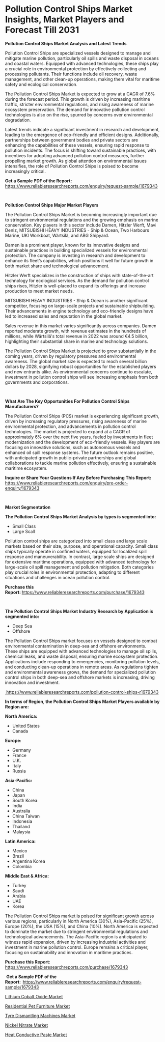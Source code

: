 <p><h1>Pollution Control Ships Market Insights, Market Players and Forecast Till 2031</h1></p><p><strong>Pollution Control Ships Market Analysis and Latest Trends</strong></p>
<p><p>Pollution Control Ships are specialized vessels designed to manage and mitigate marine pollution, particularly oil spills and waste disposal in oceans and coastal waters. Equipped with advanced technologies, these ships play a crucial role in environmental protection by effectively collecting and processing pollutants. Their functions include oil recovery, waste management, and other clean-up operations, making them vital for maritime safety and ecological conservation.</p><p>The Pollution Control Ships Market is expected to grow at a CAGR of 7.6% during the forecast period. This growth is driven by increasing maritime traffic, stricter environmental regulations, and rising awareness of marine ecosystem preservation. The demand for innovative pollution control technologies is also on the rise, spurred by concerns over environmental degradation. </p><p>Latest trends indicate a significant investment in research and development, leading to the emergence of eco-friendly and efficient designs. Additionally, partnerships between government bodies and private sectors are enhancing the capabilities of these vessels, ensuring rapid response to pollution incidents. The focus is shifting toward sustainable practices, with incentives for adopting advanced pollution control measures, further propelling market growth. As global attention on environmental issues intensifies, the role of Pollution Control Ships is poised to become increasingly critical.</p></p>
<p><strong>Get a Sample PDF of the Report:&nbsp;</strong> <a href="https://www.reliableresearchreports.com/enquiry/request-sample/1679343?utm_campaign=8&utm_medium=2&utm_source=Github&utm_content=ia&utm_term=12122024&utm_id=pollution-control-ships">https://www.reliableresearchreports.com/enquiry/request-sample/1679343</a></p>
<p>&nbsp;</p>
<p><strong>Pollution Control Ships Major Market Players</strong></p>
<p><p>The Pollution Control Ships Market is becoming increasingly important due to stringent environmental regulations and the growing emphasis on marine conservation. Key players in this sector include Damen, Hitzler Werft, Mavi Deniz, MITSUBISHI HEAVY INDUSTRIES - Ship & Ocean, Two Harbours Marine, UKI Workboat, Wärtsilä, and ABG Shipyard.</p><p>Damen is a prominent player, known for its innovative designs and sustainable practices in building specialized vessels for environmental protection. The company is investing in research and development to enhance its fleet’s capabilities, which positions it well for future growth in both market share and technological advancement.</p><p>Hitzler Werft specializes in the construction of ships with state-of-the-art technology for ecological services. As the demand for pollution control ships rises, Hitzler is well-placed to expand its offerings and increase production to meet market needs.</p><p>MITSUBISHI HEAVY INDUSTRIES - Ship & Ocean is another significant competitor, focusing on large-scale projects and sustainable shipbuilding. Their advancements in engine technology and eco-friendly designs have led to increased sales and reputation in the global market.</p><p>Sales revenue in this market varies significantly across companies. Damen reported moderate growth, with revenue estimates in the hundreds of millions, while Wärtsilä's total revenue in 2022 was around €4.5 billion, highlighting their substantial share in marine and technology solutions.</p><p>The Pollution Control Ships Market is projected to grow substantially in the coming years, driven by regulatory pressures and environmental awareness. The global market size is expected to reach several billion dollars by 2028, signifying robust opportunities for the established players and new entrants alike. As environmental concerns continue to escalate, investment in pollution control ships will see increasing emphasis from both governments and corporations.</p></p>
<p>&nbsp;</p>
<p><strong>What Are The Key Opportunities For Pollution Control Ships Manufacturers?</strong></p>
<p><p>The Pollution Control Ships (PCS) market is experiencing significant growth, driven by increasing regulatory pressures, rising awareness of marine environmental protection, and advancements in pollution control technologies. The market is projected to expand at a CAGR of approximately 6% over the next five years, fueled by investments in fleet modernization and the development of eco-friendly vessels. Key players are focusing on innovative solutions, such as autonomous vessels and enhanced oil spill response systems. The future outlook remains positive, with anticipated growth in public-private partnerships and global collaborations to tackle marine pollution effectively, ensuring a sustainable maritime ecosystem.</p></p>
<p><strong>Inquire or Share Your Questions If Any Before Purchasing This Report:</strong> <a href="https://www.reliableresearchreports.com/enquiry/pre-order-enquiry/1679343?utm_campaign=8&utm_medium=2&utm_source=Github&utm_content=ia&utm_term=12122024&utm_id=pollution-control-ships">https://www.reliableresearchreports.com/enquiry/pre-order-enquiry/1679343</a></p>
<p>&nbsp;</p>
<p><strong>Market Segmentation</strong></p>
<p><strong>The Pollution Control Ships Market Analysis by types is segmented into:</strong></p>
<p><ul><li>Small Class</li><li>Large Scall</li></ul></p>
<p><p>Pollution control ships are categorized into small class and large scale markets based on their size, purpose, and operational capacity. Small class ships typically operate in confined waters, equipped for localized spill response and maneuverability. In contrast, large scale ships are designed for extensive maritime operations, equipped with advanced technology for large-scale oil spill management and pollution mitigation. Both categories play crucial roles in environmental protection, adapting to different situations and challenges in ocean pollution control.</p></p>
<p><strong>Purchase this Report:&nbsp;</strong><a href="https://www.reliableresearchreports.com/purchase/1679343?utm_campaign=8&utm_medium=2&utm_source=Github&utm_content=ia&utm_term=12122024&utm_id=pollution-control-ships">https://www.reliableresearchreports.com/purchase/1679343</a></p>
<p>&nbsp;</p>
<p><strong>The Pollution Control Ships Market Industry Research by Application is segmented into:</strong></p>
<p><ul><li>Deep Sea</li><li>Offshore</li></ul></p>
<p><p>The Pollution Control Ships market focuses on vessels designed to combat environmental contamination in deep-sea and offshore environments. These ships are equipped with advanced technologies to manage oil spills, chemical leaks, and waste disposal, ensuring marine ecosystem protection. Applications include responding to emergencies, monitoring pollution levels, and conducting clean-up operations in remote areas. As regulations tighten and environmental awareness grows, the demand for specialized pollution control ships in both deep-sea and offshore markets is increasing, driving innovation and investment.</p></p>
<p><a href="https://www.reliableresearchreports.com/pollution-control-ships-r1679343?utm_campaign=8&utm_medium=2&utm_source=Github&utm_content=ia&utm_term=12122024&utm_id=pollution-control-ships">&nbsp;https://www.reliableresearchreports.com/pollution-control-ships-r1679343</a></p>
<p><strong>In terms of Region, the Pollution Control Ships Market Players available by Region are:</strong></p>
<p>
    <p> <strong> North America: </strong>
        <ul>
            <li>United States</li>
            <li>Canada</li>
        </ul>
        </p> 
    <p> <strong> Europe: </strong>
        <ul>
            <li>Germany</li>
            <li>France</li>
            <li>U.K.</li>
            <li>Italy</li>
            <li>Russia</li>
        </ul>
        </p> 
    <p> <strong> Asia-Pacific: </strong>
        <ul>
            <li>China</li>
            <li>Japan</li>
            <li>South Korea</li>
            <li>India</li>
            <li>Australia</li>
            <li>China Taiwan</li>
            <li>Indonesia</li>
            <li>Thailand</li>
            <li>Malaysia</li>
        </ul>
        </p> 
    <p> <strong> Latin America: </strong>
        <ul>
            <li>Mexico</li>
            <li>Brazil</li>
            <li>Argentina Korea</li>
            <li>Colombia</li>
        </ul>
        </p> 
    <p> <strong> Middle East & Africa: </strong>
        <ul>
            <li>Turkey</li>
            <li>Saudi</li>
            <li>Arabia</li>
            <li>UAE</li>
            <li>Korea</li>
        </ul>
    </p>
    </p>
<p><p>The Pollution Control Ships market is poised for significant growth across various regions, particularly in North America (30%), Asia-Pacific (25%), Europe (20%), the USA (15%), and China (10%). North America is expected to dominate the market due to stringent environmental regulations and technological advancements. The Asia-Pacific region is anticipated to witness rapid expansion, driven by increasing industrial activities and investment in marine pollution control. Europe remains a critical player, focusing on sustainability and innovation in maritime practices.</p></p>
<p><strong>Purchase this Report: </strong><a href="https://www.reliableresearchreports.com/purchase/1679343?utm_campaign=8&utm_medium=2&utm_source=Github&utm_content=ia&utm_term=12122024&utm_id=pollution-control-ships">https://www.reliableresearchreports.com/purchase/1679343</a></p>
<p>&nbsp;<strong>Get a Sample PDF of the Report:&nbsp;&nbsp;</strong><a href="https://www.reliableresearchreports.com/enquiry/request-sample/1679343?utm_campaign=8&utm_medium=2&utm_source=Github&utm_content=ia&utm_term=12122024&utm_id=pollution-control-ships">https://www.reliableresearchreports.com/enquiry/request-sample/1679343</a></p>
<p><strong></strong></p>
<p><p><a href="https://www.linkedin.com/pulse/lithium-cobalt-oxide-market-size-share-analysis-2024-2031-2eule?utm_campaign=8&utm_medium=2&utm_source=Github&utm_content=ia&utm_term=12122024&utm_id=pollution-control-ships">Lithium Cobalt Oxide Market</a></p><p><a href="https://github.com/wileonie19657/Market-Research-Report-List-1/blob/main/residential-pet-furniture-market.md?utm_campaign=8&utm_medium=2&utm_source=Github&utm_content=ia&utm_term=12122024&utm_id=pollution-control-ships">Residential Pet Furniture Market</a></p><p><a href="https://github.com/AfsanaMia652/Market-Research-Report-List-1/blob/main/tyre-dismantling-machines-market.md?utm_campaign=8&utm_medium=2&utm_source=Github&utm_content=ia&utm_term=12122024&utm_id=pollution-control-ships">Tyre Dismantling Machines Market</a></p><p><a href="https://www.linkedin.com/pulse/according-latest-nickel-nitrate-market-forecast-set-experience-wrase?utm_campaign=8&utm_medium=2&utm_source=Github&utm_content=ia&utm_term=12122024&utm_id=pollution-control-ships">Nickel Nitrate Market</a></p><p><a href="https://www.linkedin.com/pulse/res-insight-dial-qultf?utm_campaign=8&utm_medium=2&utm_source=Github&utm_content=ia&utm_term=12122024&utm_id=pollution-control-ships">Heat Conductive Paste Market</a></p></p>